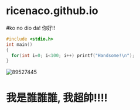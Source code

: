 # ricenaco.github.io
#ko no dio da!
你好!!

```cpp
#include <stdio.h>
int main()
{
  for(int i=0; i<100; i++) printf("Handsome!\n");
}
```

![89527445](https://user-images.githubusercontent.com/89527445/197105382-8a30b217-e860-4bcb-9aa5-7c9602e70de5.jpg)

# 我是誰誰誰, 我超帥!!!!
